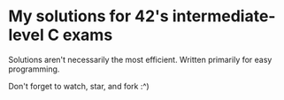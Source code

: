 # My solutions for 42's intermediate-level C exams
Solutions aren't necessarily the most efficient. Written primarily for easy programming.

Don't forget to watch, star, and fork :^)
